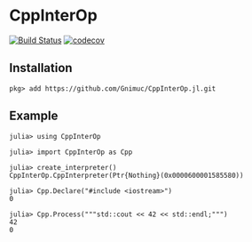# CppInterOp

[![Build Status](https://github.com/Gnimuc/CppInterOp.jl/actions/workflows/CI.yml/badge.svg?branch=main)](https://github.com/Gnimuc/CppInterOp.jl/actions/workflows/CI.yml?query=branch%3Amain)
[![codecov](https://codecov.io/gh/Gnimuc/CppInterOp.jl/graph/badge.svg?token=dROvWMipWJ)](https://codecov.io/gh/Gnimuc/CppInterOp.jl)

## Installation

```
pkg> add https://github.com/Gnimuc/CppInterOp.jl.git
```

## Example

```
julia> using CppInterOp

julia> import CppInterOp as Cpp

julia> create_interpreter()
CppInterOp.CppInterpreter(Ptr{Nothing}(0x0000600001585580))

julia> Cpp.Declare("#include <iostream>")
0

julia> Cpp.Process("""std::cout << 42 << std::endl;""")
42
0
```

